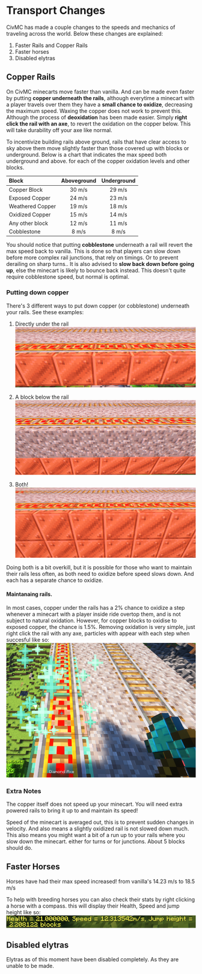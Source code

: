 # Transport Changes
CivMC has made a couple changes to the speeds and mechanics of traveling across the world. Below these changes are explained:
1. Faster Rails and Copper Rails
2. Faster horses
3. Disabled elytras

## Copper Rails
On CivMC minecarts move faster than vanilla. And can be made even faster by putting **copper underneath the rails**, although everytime a minecart with a player travels over them they have a **small chance to oxidize**, decreasing the maximum speed.
Waxing the copper does not work to prevent this. Although the process of **deoxidation** has been made easier. Simply **right click the rail with an axe**, to revert the oxidation on the copper below. This will take durability off your axe like normal.

To incentivize building rails above ground, rails that have clear access to sky above them move slightly faster than those covered up with blocks or underground. 
Below is a chart that indicates the max speed both underground and above. for each of the copper oxidation levels and other blocks.

| Block            | Aboveground | Underground |
|:---------------- |:-----------:|:-----------:|
| Copper Block     |   30 m/s    |   29 m/s    |
| Exposed Copper   |   24 m/s    |   23 m/s    |
| Weathered Copper |   19 m/s    |   18 m/s    |
| Oxidized Copper  |   15 m/s    |   14 m/s    |
| Any other block  |   12 m/s    |   11 m/s    |
| Cobblestone      |    8 m/s    |    8 m/s    |

You should notice that putting **cobblestone** underneath a rail will revert the max speed back to vanilla. This is done so that players can slow down before more complex rail junctions, that rely on timings. Or to prevent derailing on sharp turns.. 
It is also advised to **slow back down before going up**, else the minecart is likely to bounce back instead. This doesn't quite require cobblestone speed, but normal is optimal.

### Putting down copper

There's 3 different ways to put down copper (or cobblestone) underneath your rails. See these examples:

1. Directly under the rail
![CopperDirect](./media/CopperDirect.png)

2. A block below the rail
![CopperUnder](./media/CopperUnder.png)

3. Both!
![CopperBoth](./media/CopperBoth.png)

Doing both is a bit overkill, but it is possible for those who want to maintain their rails less often, as both need to oxidize before speed slows down. And each has a separate chance to oxidize.

#### Maintanaing rails. 

In most cases, copper under the rails has a 2% chance to oxidize a step whenever a minecart with a player inside ride overtop them, and is not subject to natural oxidation. However, for copper blocks to oxidise to exposed copper, the chance is 1.5%.
Removing oxidation is very simple, just right click the rail with any axe, particles with appear with each step when succesful like so: 
![MaintainRail](./media/MaintainRail.png)

### Extra Notes
The copper itself does not speed up your minecart. You will need extra powered rails to bring it up to and maintain its speed!

Speed of the minecart is averaged out, this is to prevent sudden changes in velocity. And also means a slightly oxidized rail is not slowed down much.
This also means you might want a bit of a run up to your rails where you slow down the minecart. either for turns or for junctions. About 5 blocks should do. 

## Faster Horses
Horses have had their max speed increased!
from vanilla's 14.23 m/s to 18.5 m/s

To help with breeding horses you can also check their stats by right clicking a horse with a compass. this will display their Health, Speed and jump height like so:
![HorseStats](./media/HorseStats.png)

## Disabled elytras
Elytras as of this moment have been disabled completely. As they are unable to be made. 
